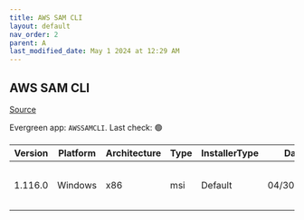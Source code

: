 ```yaml
---
title: AWS SAM CLI
layout: default
nav_order: 2
parent: A
last_modified_date: May 1 2024 at 12:29 AM
---
```


## AWS SAM CLI

[Source](https://github.com/aws/aws-sam-cli/)

Evergreen app: `AWSSAMCLI`. Last check: 🟢

| Version | Platform | Architecture | Type | InstallerType | Date       | Size     | URI                                                                                                                                                                          |
| ------- | -------- | ------------ | ---- | ------------- | ---------- | -------- | ---------------------------------------------------------------------------------------------------------------------------------------------------------------------------- |
| 1.116.0 | Windows  | x86          | msi  | Default       | 04/30/2024 | 87613440 | [https://github.com/aws/aws-sam-cli/releases/download/v1.116.0/AWS_SAM_CLI_64_PY3.msi](https://github.com/aws/aws-sam-cli/releases/download/v1.116.0/AWS_SAM_CLI_64_PY3.msi) |
